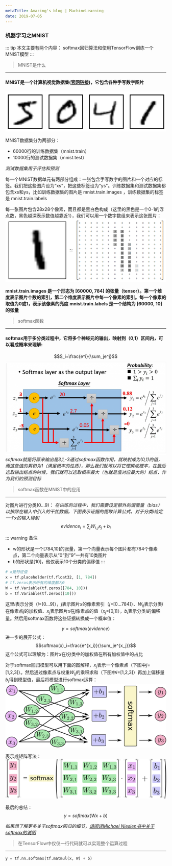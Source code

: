 ```yaml
---
metaTitle: Amazing's blog | MachineLearning
date: 2019-07-05
---
```

### 机器学习之MNIST
::: tip 本文主要有两个内容：
softmax回归算法和使用TensorFlow训练一个MNIST模型
:::

> MNIST是什么

---
#### MNIST是一个计算机视觉数据集([官网链接](http://yann.lecun.com/exdb/mnist/))，它包含各种手写数字图片
![An image](../../assets/images/MachineLearning/mnist_1.png)

MNIST数据集分为两部分：

- 60000行的训练数据集（mnist.train）
- 10000行的测试数据集（mnist.test）

*测试数据集用于评估和预测*

每一个MNIST数据单元有两部分组成：一张包含手写数字的图片和一个对应的标签。我们把这些图片设为“xs”，把这些标签设为“ys”。训练数据集和测试数据集都包含xs和ys，比如训练数据集的图片是 mnist.train.images ，训练数据集的标签是 mnist.train.labels

每一张图片包含28x28个像素，而且都是黑白色构成（这里的黑色是一个0-1的浮点数，黑色越深表示数值越靠近1），我们可以用一个数字数组来表示这张图片：
![An image](../../assets/images/MachineLearning/mnist_2.png)

**mnist.train.images 是一个形态为  [60000, 784] 的张量（tensor）。第一个维度表示图片个数的索引，第二个维度表示图片中每一个像素的索引。每一个像素的取值为0或1，表示该像素的亮度**
**mnist.train.labels 是一个结构为 [60000, 10] 的张量**

> softmax函数

---
#### softmax用于多分类过程中，它将多个神经元的输出，映射到（0,1）区间内，可以看成概率来理解:
$$S_i=\frac{e^i}{\sum_je^j}$$
![An image](../../assets/images/MachineLearning/mnist_3.png)
*softmax就是将原来输出是3,1,-3通过softmax函数作用，就映射成为(0,1)的值，而这些值的累和为1（满足概率的性质），那么我们就可以将它理解成概率，在最后选取输出结点的时候，我们就可以选取概率最大（也就是值对应最大的）结点，作为我们的预测目标*

> softmax函数在MNIST中的应用
---
对图片进行分类(0...9)：
*在训练的过程中，我们需要设定额外的偏置量（bias）以排除在输入中引入的干扰数据。下图表示证据的提取计算公式，对于分类$i$给定一个$x$的输入得到*
$$evidence_i=\sum_jW_{i,j}x_j+b_i$$

::: warning 备注
- w的形状是一个[784,10]的张量，第一个向量表示每个图片都有784个像素点，第二个向量表示从“0”到“9”一共有10类图片
- b的形状是[10]，他仅表示10个分类的偏移值
:::

```python
# x是特征值
x = tf.placeholder(tf.float32, [1, 784])
# tf.zeros表示所有的维度都为0 
W = tf.Variable(tf.zeros([784, 10]))
b = tf.Variable(tf.zeros([10]))
```

这里$i$表示分类（$i$=[0...9]），$j$表示图片$x$的像素索引（$j$=[0...784]）、$W_{ij}$表示分类$i$在像素点$j$的加权值、$x_j$表示图片$x$在$j$像素点的值（$x_j$=[0,1]），$b_i$表示分类$i$的偏移量。然后用softmax函数将这些证据转换成一个概率值：

$$y=softmax(evidence)$$
进一步的展开公式：
$$softmax(x)_i=\frac{e^{x_i}}{\sum_je^{x_j}}$$
这个公式可以理解为：图片$x$在$i$分类中的加权值在所有加权值中的占比

对于softmax回归模型可以用下面的图解释，$x_j$表示一个像素点（下图中$j$=[1,2,3]）。然后通过像素点与权重$W_{ij}$的乘积求和（下图中$i$=[1,2,3]）再加上偏移量$b_i$得到模型值，最后将模型进行softmax运算：
![An image](../../assets/images/MachineLearning/mnist_4.png)

表示成矩阵写法：
![An image](../../assets/images/MachineLearning/mnist_5.png)

最后的总结：
$$y=softmax(Wx+b)$$

*如果想了解更多关于softmax回归的细节，[请阅读Michael Nieslen书中关于softmax的说明](http://neuralnetworksanddeeplearning.com/chap3.html#softmax)*

> 在TensorFlow中仅仅一行代码就可以实现整个运算过程
---
```python
y = tf.nn.softmax(tf.matmul(x, W) + b)
```